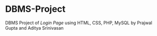 # DBMS-Project
DBMS Project of *Login Page* using HTML, CSS, PHP, MySQL
by Prajwal Gupta and Aditya Srinivasan
